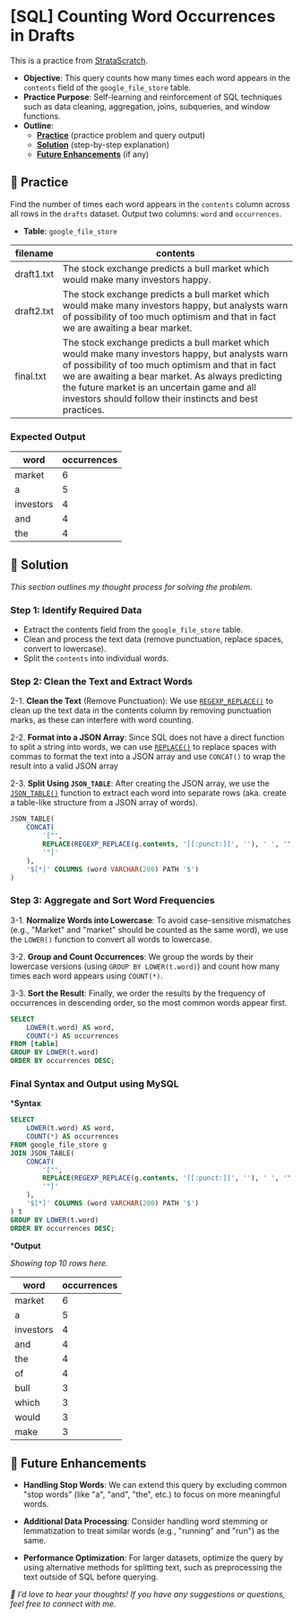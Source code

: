 # [SQL] Counting Word Occurrences in Drafts

This is a practice from [StrataScratch](https://platform.stratascratch.com/coding/9817-find-the-number-of-times-each-word-appears-in-drafts?code_type=3). 

- **Objective**: This query counts how many times each word appears in the `contents` field of the `google_file_store` table.
- **Practice Purpose**: Self-learning and reinforcement of SQL techniques such as data cleaning, aggregation, joins, subqueries, and window functions.
- **Outline**: 
    - [**Practice**](#section-1) (practice problem and query output)
    - [**Solution**](#section-2) (step-by-step explanation)
    - [**Future Enhancements**](#section-3) (if any)


## <a name="section-1"></a>🧪 Practice 

Find the number of times each word appears in the `contents` column across all rows in the `drafts` dataset. Output two columns: `word` and `occurrences`.

- **Table**: `google_file_store`

|   filename   |   contents   |
|--------------|--------------|
|  draft1.txt  |	The stock exchange predicts a bull market which would make many investors happy.|
|  draft2.txt  |	The stock exchange predicts a bull market which would make many investors happy, but analysts warn of possibility of too much optimism and that in fact we are awaiting a bear market.|
|  final.txt   |	The stock exchange predicts a bull market which would make many investors happy, but analysts warn of possibility of too much optimism and that in fact we are awaiting a bear market. As always predicting the future market is an uncertain game and all investors should follow their instincts and best practices.|


### Expected Output

|  word   | occurrences |
|---------|-------------|
|  market |	     6      |
|    a    |      5      |
|investors|	     4      |
|  and    |    	 4      |
|  the    |	     4      |


## <a name="section-2"></a>🧠 Solution

_This section outlines my thought process for solving the problem._


### Step 1: Identify Required Data

- Extract the contents field from the `google_file_store` table.
- Clean and process the text data (remove punctuation, replace spaces, convert to lowercase).
- Split the `contents` into individual words.


### Step 2: Clean the Text and Extract Words

2-1. **Clean the Text** (Remove Punctuation): We use [`REGEXP_REPLACE()`](https://www.datacamp.com/doc/mysql/mysql-regexp-replace) to clean up the text data in the contents column by removing punctuation marks, as these can interfere with word counting.

2-2. **Format into a JSON Array**: Since SQL does not have a direct function to split a string into words, we can use [`REPLACE()`](https://www.datacamp.com/tutorial/sql-replace) to replace spaces with commas to format the text into a JSON array and use `CONCAT()` to wrap the result into a valid JSON array

2-3. **Split Using `JSON_TABLE`**: After creating the JSON array, we use the [`JSON_TABLE()`](https://docs.oracle.com/en/database/oracle/oracle-database/19/sqlrf/JSON_TABLE.html) function to extract each word into separate rows (aka. create a table-like structure from a JSON array of words).

```sql
JSON_TABLE(
    CONCAT(
        '["',
        REPLACE(REGEXP_REPLACE(g.contents, '[[:punct:]]', ''), ' ', '","'),
        '"]'
    ),
    '$[*]' COLUMNS (word VARCHAR(200) PATH '$')
)
```


### Step 3: Aggregate and Sort Word Frequencies

3-1. **Normalize Words into Lowercase**: To avoid case-sensitive mismatches (e.g., "Market" and "market" should be counted as the same word), we use the `LOWER()` function to convert all words to lowercase.

3-2. **Group and Count Occurrences**: We group the words by their lowercase versions (using `GROUP BY LOWER(t.word)`) and count how many times each word appears using `COUNT(*)`.

3-3. **Sort the Result**: Finally, we order the results by the frequency of occurrences in descending order, so the most common words appear first.

```sql
SELECT 
    LOWER(t.word) AS word,
    COUNT(*) AS occurrences
FROM [table]
GROUP BY LOWER(t.word)
ORDER BY occurrences DESC;
```


### Final Syntax and Output using MySQL

***Syntax**

```sql
SELECT 
    LOWER(t.word) AS word,
    COUNT(*) AS occurrences
FROM google_file_store g
JOIN JSON_TABLE(
    CONCAT(
        '["',
        REPLACE(REGEXP_REPLACE(g.contents, '[[:punct:]]', ''), ' ', '","'),
        '"]'
    ),
    '$[*]' COLUMNS (word VARCHAR(200) PATH '$')
) t
GROUP BY LOWER(t.word)
ORDER BY occurrences DESC;
```

***Output**

_Showing top 10 rows here._

|  word   | occurrences |
|---------|-------------|
|  market |	     6      |
|    a    |      5      |
|investors|	     4      |
|   and   |    	 4      |
|   the   |	     4      |
|   of	  |	     4      |
|   bull  |	     3      |
|  which  |	     3      |
|  would  |	     3      |
|  make   |	     3      |


## <a name="section-3"></a>🚀 Future Enhancements

- **Handling Stop Words**: We can extend this query by excluding common "stop words" (like "a", "and", "the", etc.) to focus on more meaningful words.

- **Additional Data Processing**: Consider handling word stemming or lemmatization to treat similar words (e.g., "running" and "run") as the same.

- **Performance Optimization**: For larger datasets, optimize the query by using alternative methods for splitting text, such as preprocessing the text outside of SQL before querying.


_💬 I’d love to hear your thoughts! If you have any suggestions or questions, feel free to connect with me._

